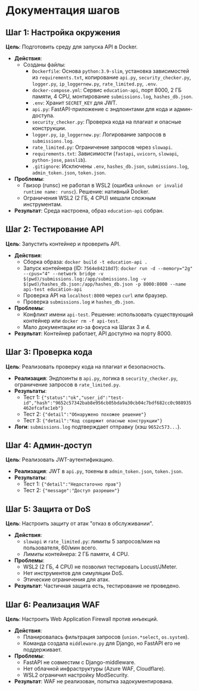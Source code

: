 # Документация шагов

## Шаг 1: Настройка окружения
**Цель**: Подготовить среду для запуска API в Docker.
- **Действия**:
  - Созданы файлы:
    - `Dockerfile`: Основа `python:3.9-slim`, установка зависимостей из `requirements.txt`, копирование `api.py`, `security_checker.py`, `logger.py`, `ip_loggernew.py`, `rate_limited.py`, `.env`.
    - `docker-compose.yml`: Сервис `education-api`, порт 8000, 2 ГБ памяти, 4 CPU, монтирование `submissions.log`, `hashes_db.json`.
    - `.env`: Хранит `SECRET_KEY` для JWT.
    - `api.py`: FastAPI-приложение с эндпоинтами для кода и админ-доступа.
    - `security_checker.py`: Проверка кода на плагиат и опасные конструкции.
    - `logger.py`, `ip_loggernew.py`: Логирование запросов в `submissions.log`.
    - `rate_limited.py`: Ограничение запросов через `slowapi`.
    - `requirements.txt`: Зависимости (`fastapi`, `uvicorn`, `slowapi`, `python-jose`, `passlib`).
    - `.gitignore`: Исключены `.env`, `hashes_db.json`, `submissions.log`, `admin_token.json`, `token.json`.
- **Проблемы**:
  - Гвизор (runsc) не работал в WSL2 (ошибка `unknown or invalid runtime name: runsc`). Решение: нативный Docker.
  - Ограничения WSL2 (2 ГБ, 4 CPU) мешали сложным инструментам.
- **Результат**: Среда настроена, образ `education-api` собран.

## Шаг 2: Тестирование API
**Цель**: Запустить контейнер и проверить API.
- **Действия**:
  - Сборка образа: `docker build -t education-api .`
  - Запуск контейнера (ID: `7564e84218d7`): `docker run -d --memory="2g" --cpus="4" --network bridge -v $(pwd)/submissions.log:/app/submissions.log -v $(pwd)/hashes_db.json:/app/hashes_db.json -p 8000:8000 --name api-test education-api`
  - Проверка API на `localhost:8000` через `curl` или браузер.
  - Проверка `submissions.log` и `hashes_db.json`.
- **Проблемы**:
  - Конфликт имени `api-test`. Решение: использовать существующий контейнер или `docker rm -f api-test`.
  - Мало документации из-за фокуса на Шагах 3 и 4.
- **Результат**: Контейнер работает, API доступно на порту 8000.

## Шаг 3: Проверка кода
**Цель**: Реализовать проверку кода на плагиат и безопасность.
- **Реализация**: Эндпоинты в `api.py`, логика в `security_checker.py`, ограничение запросов в `rate_limited.py`.
- **Результаты**:
  - Тест 1: `{"status":"ok","user_id":"test-id","hash":"9652c57342bab8e956cb05bda9a30cb04c7bdf682cc0c988935462efcafac1eb"}`
  - Тест 2: `{"detail":"Обнаружено похожее решение"}`
  - Тест 3: `{"detail":"Код содержит опасные конструкции"}`
- **Логи**: `submissions.log` подтверждает отправку (хэш `9652c573...`).

## Шаг 4: Админ-доступ
**Цель**: Реализовать JWT-аутентификацию.
- **Реализация**: JWT в `api.py`, токены в `admin_token.json`, `token.json`.
- **Результаты**:
  - Тест 1: `{"detail":"Недостаточно прав"}`
  - Тест 2: `{"message":"Доступ разрешен"}`

## Шаг 5: Защита от DoS
**Цель**: Настроить защиту от атак "отказ в обслуживании".
- **Действия**:
  - `slowapi` и `rate_limited.py`: лимиты 5 запросов/мин на пользователя, 60/мин всего.
  - Лимиты контейнера: 2 ГБ памяти, 4 CPU.
- **Проблемы**:
  - WSL2 (2 ГБ, 4 CPU) не позволил тестировать Locust/JMeter.
  - Нет инструментов для симуляции DoS.
  - Этические ограничения для атак.
- **Результат**: Частичная защита есть, тестирование не проведено.

## Шаг 6: Реализация WAF
**Цель**: Настроить Web Application Firewall против инъекций.
- **Действия**:
  - Планировалась фильтрация запросов (`union.*select`, `os.system`).
  - Команда создала `middleware.py` для Django, но FastAPI его не поддерживает.
- **Проблемы**:
  - FastAPI не совместим с Django-middleware.
  - Нет облачной инфраструктуры (Azure WAF, Cloudflare).
  - WSL2 ограничил настройку ModSecurity.
- **Результат**: WAF не реализован, попытка задокументирована.
